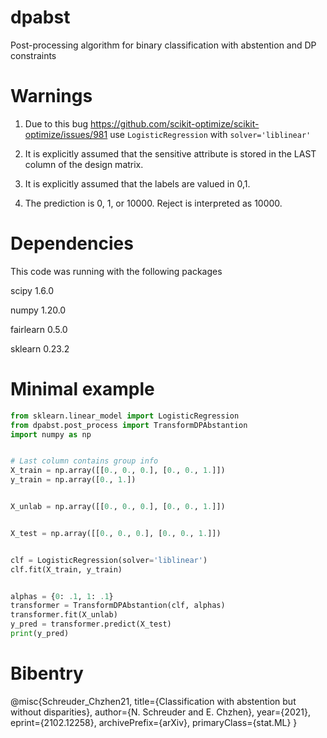 # dpabst
Post-processing algorithm for binary classification with abstention and DP constraints


# Warnings

1. Due to this bug https://github.com/scikit-optimize/scikit-optimize/issues/981 use `LogisticRegression` with `solver='liblinear'`

2. It is explicitly assumed that the sensitive attribute is stored in the LAST column of the design matrix.

3. It is explicitly assumed that the labels are valued in 0,1.

4. The prediction is 0, 1, or 10000. Reject is interpreted as 10000.

# Dependencies

This code was running with the following packages

scipy 1.6.0

numpy 1.20.0

fairlearn 0.5.0

sklearn 0.23.2


# Minimal example

```python
from sklearn.linear_model import LogisticRegression
from dpabst.post_process import TransformDPAbstantion
import numpy as np


# Last column contains group info
X_train = np.array([[0., 0., 0.], [0., 0., 1.]])
y_train = np.array([0., 1.])


X_unlab = np.array([[0., 0., 0.], [0., 0., 1.]])


X_test = np.array([[0., 0., 0.], [0., 0., 1.]])


clf = LogisticRegression(solver='liblinear')
clf.fit(X_train, y_train)


alphas = {0: .1, 1: .1}
transformer = TransformDPAbstantion(clf, alphas)
transformer.fit(X_unlab)
y_pred = transformer.predict(X_test)
print(y_pred)
```

# Bibentry

@misc{Schreuder_Chzhen21,
      title={Classification with abstention but without disparities}, 
      author={N. Schreuder and E. Chzhen},
      year={2021},
      eprint={2102.12258},
      archivePrefix={arXiv},
      primaryClass={stat.ML}
}
